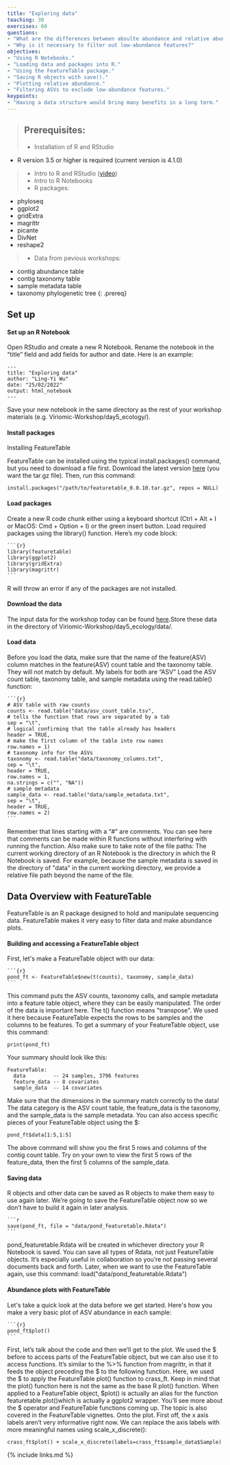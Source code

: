 ```yaml
---
title: "Exploring data"
teaching: 30
exercises: 60
questions:
- "What are the differences between absulte abundance and relative abundance?"
- "Why is it necessary to filter out low-abundance features?"
objectives:
- "Using R Notebooks."
- "Loading data and packages into R."
- "Using the FeatureTable package."
- "Saving R objects with save()."
- "Plotting relative abundance."
- "Filtering ASVs to exclude low-abundance features."
keypoints:
- "Having a data structure would bring many benefits in a long term."
---
```


>## Prerequisites: 
> - Installation of R and RStudio
  - R version 3.5 or higher is required (current version is 4.1.0)
> - Intro to R and RStudio ([video](https://youtu.be/lVKMsaWju8w))
> - Intro to R Notebooks 
> - R packages:
  - phyloseq
  - ggplot2
  - gridExtra
  - magrittr
  - picante
  - DivNet
  - reshape2
> - Data from pevious workshops:
  - contig abundance table
  - contig taxonomy table
  - sample metadata table
  - taxonomy phylogenetic tree
{: .prereq}

## Set up
#### Set up an R Notebook
Open RStudio and create a new R Notebook. Rename the notebook in the “title” field
and add fields for author and date. Here is an example:

~~~
---
title: "Exploring data"
author: "Ling-Yi Wu"
date: "25/02/2022"
output: html_notebook
---
~~~

Save your new notebook in the same directory as the rest of your workshop materials
(e.g. Viriomic-Workshop/day5_ecology/).

#### Install packages

Installing FeatureTable

FeatureTable can be installed using the typical install.packages() command, but
you need to download a file first. Download the latest version [here](https://github.com/mooreryan/featuretable/releases/tag/v0.0.10) (you want the
tar.gz file). Then, run this command:
```{r}
install.packages("/path/to/featuretable_0.0.10.tar.gz", repos = NULL)
```

#### Load packages
Create a new R code chunk either using a keyboard shortcut (Ctrl + Alt + I or
MacOS: Cmd + Option + I) or the green insert button. Load required packages
using the library() function. Here’s my code block:

~~~
```{r}
library(featuretable)
library(ggplot2)
library(gridExtra)
library(magrittr)
```
~~~

R will throw an error if any of the packages are not installed.

#### Download the data

The input data for the workshop today can be found [here](https://github.com/lingyi-owl/jena_workshop/tree/gh-pages/data).Store these data in the directory of Viriomic-Workshop/day5_ecology/data/.

#### Load data

Before you load the data, make sure that the name of the feature(ASV) column matches in the
feature(ASV) count table and the taxonomy table. They will not match by default. My labels
for both are “ASV”
Load the ASV count table, taxonomy table, and sample metadata using the read.table()
function:

~~~
```{r}
# ASV table with raw counts
counts <- read.table("data/asv_count_table.tsv",
# tells the function that rows are separated by a tab
sep = "\t",
# logical confirming that the table already has headers
header = TRUE,
# make the first column of the table into row names
row.names = 1)
# taxonomy info for the ASVs
taxonomy <- read.table("data/taxonomy_columns.txt",
sep = "\t",
header = TRUE,
row.names = 1,
na.strings = c("", "NA"))
# sample metadata
sample_data <- read.table("data/sample_metadata.txt",
sep = "\t",
header = TRUE,
row.names = 2)
```
~~~

Remember that lines starting with a “#” are comments. You can see here that
comments can be made within R functions without interfering with running the
function.
Also make sure to take note of the file paths: The current working directory of an R
Notebook is the directory in which the R Notebook is saved. For example, because the
sample metadata is saved in the directory of "data" in the current working directory, 
we provide a relative file path beyond the name of the file.

## Data Overview with FeatureTable
FeatureTable is an R package designed to hold and manipulate sequencing data.
FeatureTable makes it very easy to filter data and make abundance plots.

#### Building and accessing a FeatureTable object
First, let's make a FeatureTable object with our data:
~~~
```{r}
pond_ft <- FeatureTable$new(t(counts), taxonomy, sample_data)
```
~~~
This command puts the ASV counts, taxonomy calls, and sample metadata into a
feature table object, where they can be easily manipulated. The order of the data is
important here. The t() function means "transpose". We used it here
because FeatureTable expects the rows to be samples and the columns to be features.
To get a summary of your FeatureTable object, use this command:
~~~
print(pond_ft)
~~~

Your summary should look like this:
```{r}
FeatureTable: 
  data         -- 24 samples, 3796 features
  feature_data -- 8 covariates
  sample_data  -- 14 covariates
```
Make sure that the dimensions in the summary match correctly to the data! The data
category is the ASV count table, the feature_data is the taxonomy, and the sample_data is
the sample metadata.
You can also access specific pieces of your FeatureTable object using the $:
```{r}
pond_ft$data[1:5,1:5]
```
The above command will show you the first 5 rows and columns of the contig count table. Try
on your own to view the first 5 rows of the feature_data, then the first 5 columns of the
sample_data.

#### Saving data
R objects and other data can be saved as R objects to make them easy to use again
later. We’re going to save the FeatureTable object now so we don’t have to build it
again in later analysis.
~~~
```r
save(pond_ft, file = "data/pond_featuretable.Rdata")
```
~~~
pond_featuretable.Rdata will be created in whichever directory your R Notebook is
saved. You can save all types of Rdata, not just FeatureTable objects. It’s especially
useful in collaboration so you’re not passing several documents back and forth.
Later, when we want to use the FeatureTable again, use this command:
load("data/pond_featuretable.Rdata")

#### Abundance plots with FeatureTable
Let's take a quick look at the data before we get started. Here's how you make a
very basic plot of ASV abundance in each sample:

~~~
```{r}
pond_ft$plot()
```
~~~

First, let’s talk about the code and then we’ll get to the plot. We used the $ before to
access parts of the FeatureTable object, but we can also use it to access functions. It’s
similar to the %>% function from magrittr, in that it feeds the object preceding the $ to
the following function. Here, we used the $ to apply the FeatureTable plot() function
to crass_ft. Keep in mind that the plot() function here is not the same as the base R
plot() function. When applied to a FeatureTable object, $plot() is actually an alias
for the function featuretable.plot()which is actually a ggplot2 wrapper. You’ll see
more about the $ operator and FeatureTable functions coming up. The topic is also
covered in the FeatureTable vignettes.
Onto the plot. First off, the x axis labels aren’t very informative right now. We can
replace the axis labels with more meaningful names using scale_x_discrete():
```{r}
crass_ft$plot() + scale_x_discrete(labels=crass_ft$sample_data$Sample)
```
{% include links.md %}
